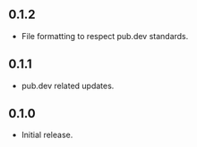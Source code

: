 ## 0.1.2

* File formatting to respect pub.dev standards.

## 0.1.1

* pub.dev related updates.

## 0.1.0

* Initial release.
